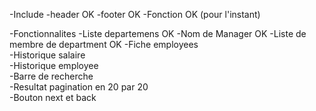 -Include 
    -header OK
    -footer OK
    -Fonction OK (pour l'instant)

-Fonctionnalites
    -Liste departemens OK
        -Nom de Manager OK
        -Liste de membre de department OK
    -Fiche employees    
        -Historique salaire     
        -Historique employee    
    -Barre de recherche     
        -Resultat pagination en 20 par 20   
        -Bouton next et back        
